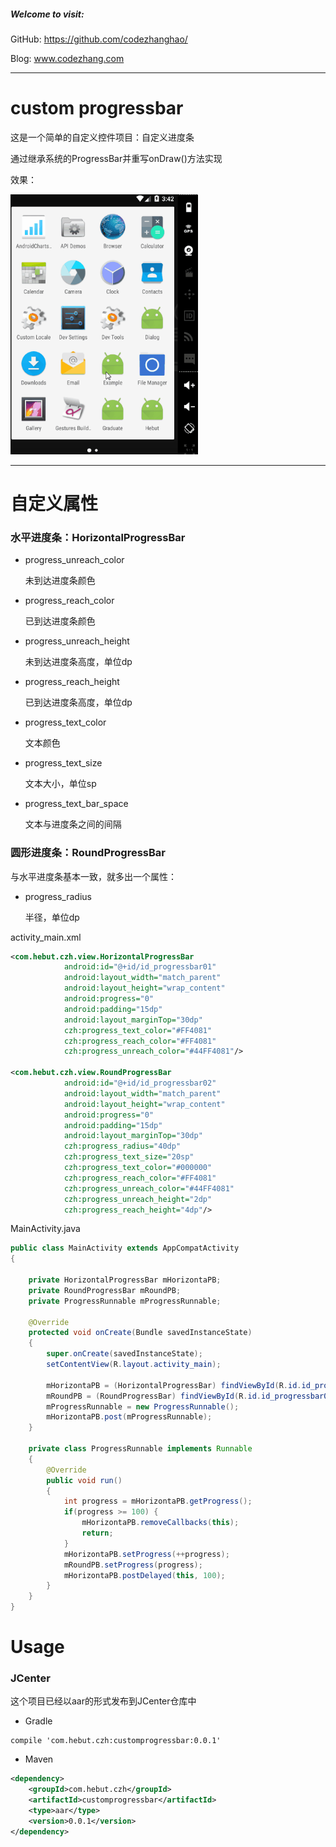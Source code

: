 ##### Welcome to visit:

GitHub: https://github.com/codezhanghao/

Blog: www.codezhang.com

---

# custom progressbar

这是一个简单的自定义控件项目：自定义进度条

通过继承系统的ProgressBar并重写onDraw()方法实现

效果：
<div class='row'>
        <img src='./customprogressbar.gif' width="300px"/>
</div>

---

# 自定义属性

### 水平进度条：HorizontalProgressBar

* progress_unreach_color  

  未到达进度条颜色

* progress_reach_color  

  已到达进度条颜色

* progress_unreach_height  

  未到达进度条高度，单位dp

* progress_reach_height  

  已到达进度条高度，单位dp

* progress_text_color  

  文本颜色

* progress_text_size  

  文本大小，单位sp

* progress_text_bar_space  

  文本与进度条之间的间隔

### 圆形进度条：RoundProgressBar

与水平进度条基本一致，就多出一个属性：

* progress_radius  

  半径，单位dp

activity_main.xml

```xml
<com.hebut.czh.view.HorizontalProgressBar
            android:id="@+id/id_progressbar01"
            android:layout_width="match_parent"
            android:layout_height="wrap_content"
            android:progress="0"
            android:padding="15dp"
            android:layout_marginTop="30dp"
            czh:progress_text_color="#FF4081"
            czh:progress_reach_color="#FF4081"
            czh:progress_unreach_color="#44FF4081"/>
            
<com.hebut.czh.view.RoundProgressBar
            android:id="@+id/id_progressbar02"
            android:layout_width="match_parent"
            android:layout_height="wrap_content"
            android:progress="0"
            android:padding="15dp"
            android:layout_marginTop="30dp"
            czh:progress_radius="40dp"
            czh:progress_text_size="20sp"
            czh:progress_text_color="#000000"
            czh:progress_reach_color="#FF4081"
            czh:progress_unreach_color="#44FF4081"
            czh:progress_unreach_height="2dp"
            czh:progress_reach_height="4dp"/>
```

MainActivity.java

```java
public class MainActivity extends AppCompatActivity
{

    private HorizontalProgressBar mHorizontaPB;
    private RoundProgressBar mRoundPB;
    private ProgressRunnable mProgressRunnable;

    @Override
    protected void onCreate(Bundle savedInstanceState)
    {
        super.onCreate(savedInstanceState);
        setContentView(R.layout.activity_main);

        mHorizontaPB = (HorizontalProgressBar) findViewById(R.id.id_progressbar01);
        mRoundPB = (RoundProgressBar) findViewById(R.id.id_progressbar02);
        mProgressRunnable = new ProgressRunnable();
        mHorizontaPB.post(mProgressRunnable);
    }

    private class ProgressRunnable implements Runnable
    {
        @Override
        public void run()
        {
            int progress = mHorizontaPB.getProgress();
            if(progress >= 100) {
                mHorizontaPB.removeCallbacks(this);
                return;
            }
            mHorizontaPB.setProgress(++progress);
            mRoundPB.setProgress(progress);
            mHorizontaPB.postDelayed(this, 100);
        }
    }
}
```

# Usage

### JCenter

这个项目已经以aar的形式发布到JCenter仓库中

* Gradle
```
compile 'com.hebut.czh:customprogressbar:0.0.1'
```

* Maven
```xml
<dependency>
    <groupId>com.hebut.czh</groupId>
    <artifactId>customprogressbar</artifactId>
    <type>aar</type>
    <version>0.0.1</version>
</dependency>
```
